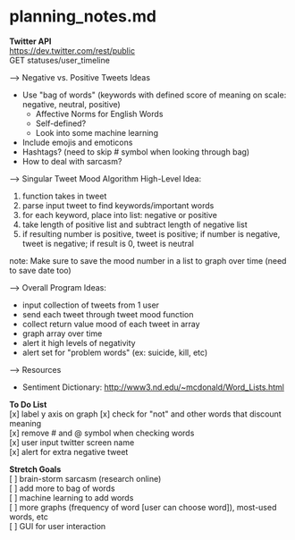 # planning_notes.md

**Twitter API**  
https://dev.twitter.com/rest/public  
GET statuses/user_timeline  

--> Negative vs. Positive Tweets Ideas    
- Use "bag of words" (keywords with defined score of meaning on scale: negative, neutral, positive)  
    - Affective Norms for English Words
    - Self-defined?
    - Look into some machine learning
- Include emojis and emoticons  
- Hashtags? (need to skip # symbol when looking through bag)  
- How to deal with sarcasm?  


--> Singular Tweet Mood Algorithm High-Level Idea:  
1. function takes in tweet  
2. parse input tweet to find keywords/important words  
3. for each keyword, place into list: negative or positive    
4. take length of positive list and subtract length of negative list  
5. if resulting number is positive, tweet is positive; if number is negative, tweet is negative; if result is 0, tweet is neutral  

note: Make sure to save the mood number in a list to graph over time
(need to save date too)

--> Overall Program Ideas:  
- input collection of tweets from 1 user  
- send each tweet through tweet mood function  
- collect return value mood of each tweet in array  
- graph array over time  
- alert it high levels of negativity  
- alert set for "problem words" (ex: suicide, kill, etc)  

--> Resources  
- Sentiment Dictionary: http://www3.nd.edu/~mcdonald/Word_Lists.html  

**To Do List**  
[x] label y axis on graph
[x] check for "not" and other words that discount meaning  
[x] remove # and @ symbol when checking words  
[x] user input twitter screen name  
[x] alert for extra negative tweet

**Stretch Goals**  
[ ] brain-storm sarcasm (research online)  
[ ] add more to bag of words  
[ ] machine learning to add words  
[ ] more graphs (frequency of word [user can choose word]), most-used words, etc  
[ ] GUI for user interaction  
